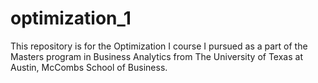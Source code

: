 # optimization_1

This repository is for the Optimization I course I pursued as a part of the Masters program in Business Analytics from The University of Texas at Austin, McCombs School of Business.
